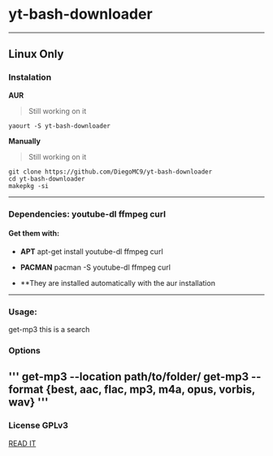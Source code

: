 # yt-bash-downloader
--------------------
## Linux Only
### Instalation
**AUR**
> Still working on it
```
yaourt -S yt-bash-downloader
```
**Manually**
> Still working on it
```
git clone https://github.com/DiegoMC9/yt-bash-downloader
cd yt-bash-downloader
makepkg -si
```
--------------------
### Dependencies: youtube-dl ffmpeg curl
#### Get them with:
- **APT** apt-get install youtube-dl ffmpeg curl
- **PACMAN** pacman -S youtube-dl ffmpeg curl

- **They are installed automatically with the aur installation
---------------------
### Usage: 
get-mp3  this is a search
### Options
'''
get-mp3 --location path/to/folder/
get-mp3 --format {best, aac, flac, mp3, m4a, opus, vorbis, wav}
'''
---------------------
### License GPLv3
[READ IT](../master/LICENSE)
